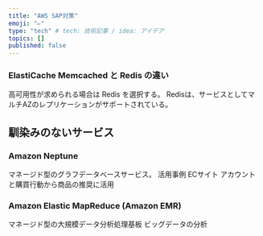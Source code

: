 ```yaml
---
title: "AWS SAP対策"
emoji: "✏️"
type: "tech" # tech: 技術記事 / idea: アイデア
topics: []
published: false
---
```


### ElastiCache Memcached と Redis の違い

高可用性が求められる場合は Redis を選択する。
Redisは、サービスとしてマルチAZのレプリケーションがサポートされている。

## 馴染みのないサービス

### Amazon Neptune
マネージド型のグラフデータベースサービス。
活用事例
ECサイト
アカウントと購買行動から商品の推奨に活用

### Amazon Elastic MapReduce (Amazon EMR)
マネージド型の大規模データ分析処理基板
ビッグデータの分析